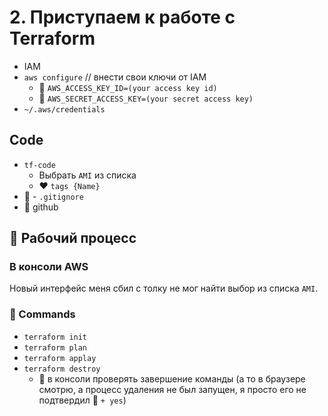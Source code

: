 # 2. Приступаем к работе с Terraform

- IAM
- `aws configure` // внести свои ключи от IAM
  - :key: `AWS_ACCESS_KEY_ID=(your access key id)`
  - :key: `AWS_SECRET_ACCESS_KEY=(your secret access key)`
- `~/.aws/credentials`

## Code

- `tf-code`
  - Выбрать `AMI` из списка
  - :heart: `tags {Name}`
- :construction:  - `.gitignore`
- :key: github

## :rocket: Рабочий процесс

### В консоли AWS

Новый интерфейс меня сбил с толку не мог найти выбор из списка `AMI`.

### :green_heart: Commands

- `terraform init`
- `terraform plan`
- `terraform applay`
- `terraform destroy`
  - :hammer: в консоли проверять завершение команды (а то в браузере смотрю, а процесс удаления не был запущен, я просто его не подтвердил :repeat: `+ yes`)
